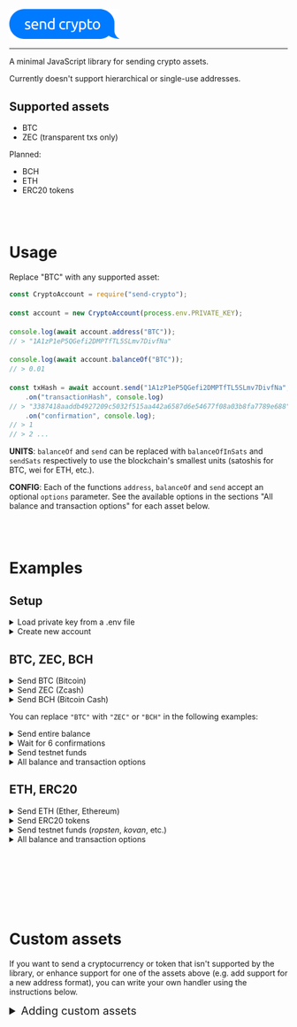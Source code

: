 <img alt="send crypto" src="./send-crypto.svg" width="200px" />

<hr />

A minimal JavaScript library for sending crypto assets.

Currently doesn't support hierarchical or single-use addresses.

## Supported assets

* BTC
* ZEC (transparent txs only)

Planned:

* BCH
* ETH
* ERC20 tokens

<br /><br />

# Usage

Replace "BTC" with any supported asset:

```ts
const CryptoAccount = require("send-crypto");

const account = new CryptoAccount(process.env.PRIVATE_KEY);

console.log(await account.address("BTC"));
// > "1A1zP1eP5QGefi2DMPTfTL5SLmv7DivfNa"

console.log(await account.balanceOf("BTC"));
// > 0.01

const txHash = await account.send("1A1zP1eP5QGefi2DMPTfTL5SLmv7DivfNa", 0.01, "BTC")
    .on("transactionHash", console.log)
// > "3387418aaddb4927209c5032f515aa442a6587d6e54677f08a03b8fa7789e688"
    .on("confirmation", console.log);
// > 1
// > 2 ...
```

**UNITS**: `balanceOf` and `send` can be replaced with `balanceOfInSats` and `sendSats` respectively to use the blockchain's smallest units (satoshis for BTC, wei for ETH, etc.).

**CONFIG**: Each of the functions `address`, `balanceOf` and `send` accept an optional `options` parameter. See the available options in the sections "All balance and transaction options" for each asset below.

<br /><br />

# Examples

## Setup

<details>
<hr />
<summary>Load private key from a .env file</summary>

`.env`:
```sh
PRIVATE_KEY="1234512341"
```

Use the `dotenv` library or run `source .env` before running:

```ts
require("dotenv").config();
const CryptoAccount = require("send-crypto");
const account = new CryptoAccount(process.env.PRIVATE_KEY);
```
<hr />
</details>

<details>
<hr />
<summary>Create new account</summary>

Or create a new account:

```ts
const privateKey = CryptoAccount.newPrivateKey();
console.log(`Save your key somewhere: ${privateKey}`);
const account = new CryptoAccount(privateKey);
```

<hr />
</details>


## BTC, ZEC, BCH

<details>
<hr />
<summary>Send BTC (Bitcoin)</summary>

```ts
const CryptoAccount = require("send-crypto");
const account = new CryptoAccount(process.env.PRIVATE_KEY);

// Send BTC
await account.send("1A1zP1eP5QGefi2DMPTfTL5SLmv7DivfNa", 0.01, "BTC");
```
<hr />
</details>

<details>
<hr />
<summary>Send ZEC (Zcash)</summary>

```ts
const CryptoAccount = require("send-crypto");
const account = new CryptoAccount(process.env.PRIVATE_KEY);

// Send ZEC
await account.send("t3Vz22vK5z2LcKEdg16Yv4FFneEL1zg9ojd", 0.01, "ZEC");
```
<hr />
</details>

<details>
<hr />
<summary>Send BCH (Bitcoin Cash)</summary>

CashAddr, BitPay and legacy addresses are supported.

```ts
const CryptoAccount = require("send-crypto");
const account = new CryptoAccount(process.env.PRIVATE_KEY);

// Send BCH
await account.send("bitcoincash:qp3wjpa3tjlj042z2wv7hahsldgwhwy0rq9sywjpyy", 0.01, "BCH");
```
<hr />
</details>

You can replace `"BTC"` with `"ZEC"` or `"BCH"` in the following examples:

<details>
<hr />
<summary>Send entire balance</summary>

```ts
const balance = await account.balanceOf("BTC");
await account.send("1A1zP1eP5QGefi2DMPTfTL5SLmv7DivfNa", balance, "BTC", { subtractFee: true });

// Or using sats as the unit
const balanceInSats = await account.balanceOfInSats("BTC");
await account.sendSats("1A1zP1eP5QGefi2DMPTfTL5SLmv7DivfNa", balanceInSats, "BTC", { subtractFee: true });
```
<hr />
</details>


<details>
<hr />
<summary>Wait for 6 confirmations</summary>

```ts
await new Promise((resolve, reject) => 
    account.send("1A1zP1eP5QGefi2DMPTfTL5SLmv7DivfNa", 0.01, "BTC")
        .on("confirmation", confirmations => { if (confirmations >= 6) { resolve(); } })
        .catch(reject);
);
```
<hr />
</details>

<details>
<hr />
<summary>Send testnet funds</summary>

```ts
const testnetAccount = new CryptoAccount(process.env.PRIVATE_KEY, { network: "testnet" });
await testnetAccount.send("12c6DSiU4Rq3P4ZxziKxzrL5LmMBrzjrJX", 0.01, "BTC");
```

<hr />
</details>

<details>
<hr />
<summary>All balance and transaction options</summary>

The `balanceOf` and `balanceOfInSats` options are:

```ts
{
    // Get the balance of an address other than the current account's
    address?: string;

    // The number of confirmations UTXOs must have to be included in the balance
    confirmations?: number; // defaults to 0
}
```

The `send` and `sendSats` options are:

```ts
{
    // The number of confirmations UTXOs must have to be included in the inputs
    confirmations?: number; // defaults to 0

    // The fee in satoshis/zatoshis to use
    fee?: number;           // defaults to 10000

    // Whether the fee should be included or excluded from `value`
    subtractFee?: boolean;  // defaults to false
}
```
<hr />
</details>

## ETH, ERC20

<details>
<hr />
<summary>Send ETH (Ether, Ethereum)</summary>

```ts
const CryptoAccount = require("send-crypto");
const account = new CryptoAccount(process.env.PRIVATE_KEY);

// Send ETH
await account.send("0x05a56e2d52c817161883f50c441c3228cfe54d9f", 0.01, "ETH");
```
<hr />
</details>

<details>
<hr />
<summary>Send ERC20 tokens</summary>

You can transfer arbitrary ERC20 tokens by providing the token's address:

```ts
const CryptoAccount = require("send-crypto");
const account = new CryptoAccount(process.env.PRIVATE_KEY);

await account.send(
    "0x05a56e2d52c817161883f50c441c3228cfe54d9f", 1.234,
    { type: "ERC20", address: "0x408e41876cccdc0f92210600ef50372656052a38" },
);
```

A few well known ERC20 tokens can be referenced by name:

```ts
await account.send("0x05a56e2d52c817161883f50c441c3228cfe54d9f", 1.234, "DAI");
// Or
await account.send("0x05a56e2d52c817161883f50c441c3228cfe54d9f", 1.234, { type: "ERC20", name: "DAI" });
```

Expand the following sections to see the tokens than can be referenced by name:

<details>
<hr />
<summary>Mainnet</summary>
DAI: <a href="https://ethersca.io/token/0x6b175474e89094c44da98b954eedeac495271d0f">0x6b175474e89094c44da98b954eedeac495271d0f</a>
<hr />
</details>

<hr />
</details>

<details>
<hr />
<summary>Send testnet funds (<i>ropsten</i>, <i>kovan</i>, etc.)</summary>

The supported testnets are `mainnet`, `ropsten`, `kovan`, `rinkeby` and `gorli`.


```ts
// Use "testnet" BTC, BCH & ZEC; use "ropsten" ETH.
const testnetAccount = new CryptoAccount(process.env.PRIVATE_KEY, { network: "testnet" });
const testnetAccount = new CryptoAccount(process.env.PRIVATE_KEY, { network: "ropsten" });
```
```ts
// Use "testnet" BTC, BCH & ZEC; use "kovan" ETH.
const testnetAccount = new CryptoAccount(process.env.PRIVATE_KEY, { network: "kovan" });
```
<hr />
</details>

<details>
<hr />
<summary>All balance and transaction options</summary>

The `balanceOf` and `balanceOfInSats` options are:

```ts
{
    // Get the balance of an address other than the current account's
    address?: string;
}
```

The `send` and `sendSats` options are:

```ts
{
    // Gas limit
    gas?: number | string;

    // Gas price in WEI
    gasPrice?: number | string | BN;

    // Include data with the transfer
    data?: string;

    // Override the transaction nonce
    nonce?: number;

    // Whether the fee should be included or excluded from `value`
    subtractFee?: boolean;  // defaults to false
}
```
<hr />
</details>


<br /><br /><br /><br /><br /><br />

# Custom assets

If you want to send a cryptocurrency or token that isn't supported by the library, or enhance support for one of the assets above (e.g. add support for a new address format), you can write your own handler using the instructions below.

<details>
<hr />
<summary style="font-size: 20px;">Adding custom assets</summary>

Handlers must implement the (TypeScript) interface below.

The `handlesAsset` function is called to ask if the handler can handle an asset.

All other functions are optional. If a function isn't provided, the next handler is called instead.

```ts
export interface Handler<
    AddressOptions = {},
    BalanceOptions extends { address?: string } = { address?: string },
    TxOptions = {},
> {
    // Returns whether or not this can handle the asset
    handlesAsset: (asset: Asset) => boolean;

    address?: (asset: Asset, options?: AddressOptions, defer?) => Promise<string>;

    // Balance
    balanceOf?: (asset: Asset, options?: BalanceOptions, defer?) => Promise<BigNumber>;
    balanceOfInSats?: (asset: Asset, options?: BalanceOptions, defer?) => Promise<BigNumber>;

    // Transfer
    send?: (
        to: string, value: BigNumber, asset: Asset, options?: TxOptions, defer?
    ) => PromiEvent<string>;
    sendSats?: (
        to: string, value: BigNumber, asset: Asset, options?: TxOptions, defer?
    ) => PromiEvent<string>;
}
```

And then register the handler:

```ts
const CryptoAccount = require("send-crypto");
const account = new CryptoAccount(process.env.PRIVATE_KEY);
account.registerHandler(MyCystomHandler);
```

`registerHandler` accepts an optional `priority` parameter for setting the order of handlers (see [`index.ts`](./src/index.ts) to see the default ordering).

You can wrap around other handlers by using the `defer` parameter passed in to each function. For example, to add support for ENS names for Ethereum, you can resolve the `to` address and then call `defer`:

```ts
class ENSResolver {
    /* ... */

    resolveENSName = (to: string): Promise<string> => { /* ... */ }

    send = async (
        to: string, value: BigNumber, asset: Asset, defer: (to, value, asset) => PromiEvent<string>
    ): PromiEvent<string> => {
        return defer(await resolveENSName(to), value, asset);
    }
}
```

See the following handlers as references:

* [BTC Handler](./src/handlers/BTCHandler.ts)
<hr />
</details>
